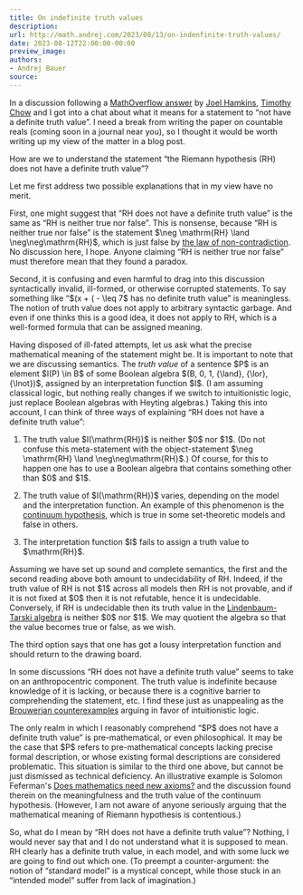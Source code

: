 ```yaml
---
title: On indefinite truth values
description:
url: http://math.andrej.com/2023/08/13/on-indenfinite-truth-values/
date: 2023-08-12T22:00:00-00:00
preview_image:
authors:
- Andrej Bauer
source:
---
```


<p>In a discussion following a <a href="https://mathoverflow.net/a/452512/1176">MathOverflow answer</a> by <a href="https://jdh.hamkins.org">Joel Hamkins</a>, <a href="http://timothychow.net">Timothy Chow</a> and I got into a chat about what it means for a statement to &ldquo;not have a definite truth value&rdquo;. I need a break from writing the paper on countable reals (coming soon in a journal near you), so I thought it would be worth writing up my view of the matter in a blog post.</p>



<p>How are we to understand the statement &ldquo;the Riemann hypothesis (RH) does not have a definite truth value&rdquo;?</p>

<p>Let me first address two possible explanations that in my view have no merit.</p>

<p>First, one might suggest that &ldquo;RH does not have a definite truth value&rdquo; is the same as &ldquo;RH is neither true nor false&rdquo;.
This is nonsense, because &ldquo;RH is neither true nor false&rdquo; is the statement $\neg \mathrm{RH} \land \neg\neg\mathrm{RH}$, which is just false by <a href="https://en.wikipedia.org/wiki/Law_of_noncontradiction">the law of non-contradiction</a>. No discussion here, I hope. Anyone claiming &ldquo;RH is neither true nor false&rdquo; must therefore mean that they found a paradox.</p>

<p>Second, it is confusing and even harmful to drag into this discussion syntactically invalid, ill-formed, or otherwise corrupted statements. To say something like &ldquo;$(x + ( - \leq 7$ has no definite truth value&rdquo; is meaningless. The notion of truth value does not apply to arbitrary syntactic garbage. And even if one thinks this is a good idea, it does not apply to RH, which is a well-formed formula that can be assigned meaning.</p>

<p>Having disposed of ill-fated attempts, let us ask what the precise mathematical meaning of the statement might be. It is important to note that we are discussing semantics. The <em>truth value</em> of a sentence $P$ is an element $I(P) \in B$ of some Boolean algebra $(B, 0, 1, {\land}, {\lor}, {\lnot})$, assigned by an interpretation function $I$. (I am assuming classical logic, but nothing really changes if we switch to intuitionistic logic, just replace Boolean algebras with Heyting algebras.) Taking this into account, I can think of three ways of explaining &ldquo;RH does not have a definite truth value&rdquo;:</p>

<ol>
  <li>
    <p>The truth value $I(\mathrm{RH})$ is neither $0$ nor $1$. (Do not confuse this meta-statement with the object-statement $\neg \mathrm{RH} \land \neg\neg\mathrm{RH}$.) Of course, for this to happen one has to use a Boolean algebra that contains something other than $0$ and $1$.</p>
  </li>
  <li>
    <p>The truth value of $I(\mathrm{RH})$ varies, depending on the model and the interpretation function. An example of this phenomenon is the <a href="https://en.wikipedia.org/wiki/Continuum_hypothesis">continuum hypothesis</a>, which is true in some set-theoretic models and false in others.</p>
  </li>
  <li>
    <p>The interpretation function $I$ fails to assign a truth value to $\mathrm{RH}$.</p>
  </li>
</ol>

<p>Assuming we have set up sound and complete semantics, the first and the second reading above both amount to undecidability of RH. Indeed, if the truth value of RH is not $1$ across all models then RH is not provable, and if it is not fixed at $0$ then it is not refutable, hence it is undecidable. Conversely, if RH is undecidable then its truth value in the <a href="https://en.wikipedia.org/wiki/Lindenbaum%E2%80%93Tarski_algebra">Lindenbaum-Tarski algebra</a> is neither $0$ nor $1$. We may quotient the algebra so that the value becomes true or false, as we wish.</p>

<p>The third option says that one has got a lousy interpretation function and should return to the drawing board.</p>

<p>In some discussions &ldquo;RH does not have a definite truth value&rdquo; seems to take on an anthropocentric component. The truth value is indefinite because knowledge of it is lacking, or because there is a cognitive barrier to comprehending the statement, etc. I find these just as unappealing as the <a href="https://en.wikipedia.org/wiki/Constructive_proof#Brouwerian_counterexamples">Brouwerian counterexamples</a> arguing in favor of intuitionistic logic.</p>

<p>The only realm in which I reasonably comprehend &ldquo;$P$ does not have a definite truth value&rdquo; is pre-mathematical, or even philosophical. It may be the case that $P$ refers to pre-mathematical concepts lacking precise formal description, or whose existing formal descriptions are considered problematic. This situation is similar to the third one above, but cannot be just dismissed as technical deficiency. An illustrative example is Solomon Feferman's <a href="https://doi.org/10.1080/00029890.1999.12005017">Does mathematics need new axioms?</a> and the discussion found therein on the meaningfulness and the truth value of the continuum hypothesis. (However, I am not aware of anyone seriously arguing that the mathematical meaning of Riemann hypothesis is contentious.)</p>

<p>So, what do I mean by &ldquo;RH does not have a definite truth value&rdquo;? Nothing, I would never say that and I do not understand what it is supposed to mean. RH clearly has a definite truth value, in each model, and with some luck we are going to find out which one. (To preempt a counter-argument: the notion of &ldquo;standard model&rdquo; is a mystical concept, while those stuck in an &ldquo;intended model&rdquo; suffer from lack of imagination.)</p>

